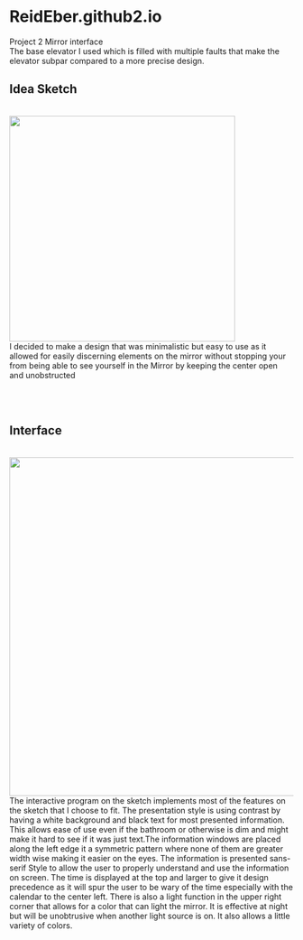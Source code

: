 # ReidEber.github2.io
Project 2 Mirror interface<br>
The base elevator I used which is filled with multiple faults that make the elevator subpar compared to a more precise design.<br>

<h2>Idea Sketch</h1><br>
<img src ="https://user-images.githubusercontent.com/114603576/202349244-e13e6524-7be1-47de-905c-cb483a3aaab3.jpeg" width = "400"> <br>
I decided to make a design that was minimalistic but easy to use as it allowed for easily discerning elements on the mirror without stopping your from being able to see yourself in the Mirror by keeping the center open and unobstructed<br>

<br><br>

<h2>Interface</h1><br>
<img src ="https://user-images.githubusercontent.com/114603576/202351371-7a5b2dca-a9c5-4da1-8c32-76793f25cf1b.gif" width = 600><br>
The interactive program on the sketch implements most of the features on the sketch that I choose to fit. The presentation style is using contrast by having a white background and black text for most presented information. This allows ease of use even if the bathroom or otherwise is dim and might make it hard to see if it was just text.The information windows are placed along the left edge it a symmetric pattern where none of them are greater width wise making it easier on the eyes. The information is presented sans-serif Style to allow the user to properly understand and use the information on screen. The time is displayed at the top and larger to give it design precedence as it will spur the user to be wary of the time especially with the calendar to the center left. There is also a light function in the upper right corner that allows for a color that can light the mirror. It is effective at night but will be unobtrusive when another light source is on. It also allows a little variety of colors.<br>

